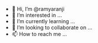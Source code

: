 - 👋 Hi, I’m @ramyaranji
- 👀 I’m interested in ...
- 🌱 I’m currently learning ...
- 💞️ I’m looking to collaborate on ...
- 📫 How to reach me ...

<!---
ramyaranji/ramyaranji is a ✨ special ✨ repository because its `README.md` (this file) appears on your GitHub profile.
You can click the Preview link to take a look at your changes.
--->
